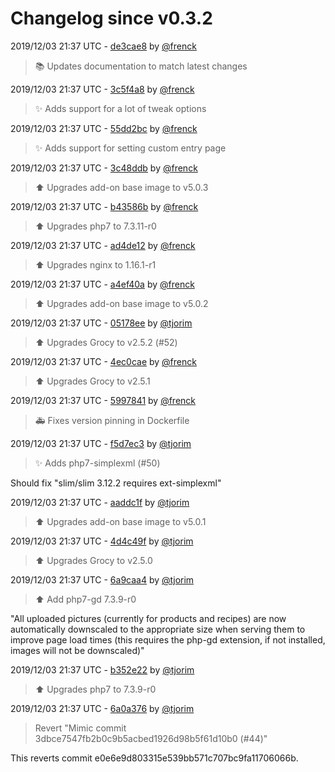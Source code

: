 # Changelog since v0.3.2

2019/12/03 21:37 UTC - [de3cae8](https://github.com/hassio-addons/addon-grocy/commit/de3cae8d72bf5a261980b268bbf31e61679cb842) by [@frenck](https://github.com/frenck)
> :books: Updates documentation to match latest changes 

2019/12/03 21:37 UTC - [3c5f4a8](https://github.com/hassio-addons/addon-grocy/commit/3c5f4a81e30adcd9ae64084c08f62cc5077fcd00) by [@frenck](https://github.com/frenck)
> :sparkles: Adds support for a lot of tweak options 

2019/12/03 21:37 UTC - [55dd2bc](https://github.com/hassio-addons/addon-grocy/commit/55dd2bc46c65cc2b6ce63746389c27e06cffc764) by [@frenck](https://github.com/frenck)
> :sparkles: Adds support for setting custom entry page 

2019/12/03 21:37 UTC - [3c48ddb](https://github.com/hassio-addons/addon-grocy/commit/3c48ddb8ed7f99d5ccc333bb1ffa00382ed122bb) by [@frenck](https://github.com/frenck)
> :arrow_up: Upgrades add-on base image to v5.0.3 

2019/12/03 21:37 UTC - [b43586b](https://github.com/hassio-addons/addon-grocy/commit/b43586b4f90d36501abfc345be152dce54e3c44d) by [@frenck](https://github.com/frenck)
> :arrow_up: Upgrades php7 to 7.3.11-r0 

2019/12/03 21:37 UTC - [ad4de12](https://github.com/hassio-addons/addon-grocy/commit/ad4de12559e126082c10a895808489edcc893008) by [@frenck](https://github.com/frenck)
> :arrow_up: Upgrades nginx to 1.16.1-r1 

2019/12/03 21:37 UTC - [a4ef40a](https://github.com/hassio-addons/addon-grocy/commit/a4ef40a4bfa07921113af7fc8dae72437648ffea) by [@frenck](https://github.com/frenck)
> :arrow_up: Upgrades add-on base image to v5.0.2 

2019/12/03 21:37 UTC - [05178ee](https://github.com/hassio-addons/addon-grocy/commit/05178eea43972bdcdd41a432ad302cecd44fcff5) by [@tjorim](https://github.com/tjorim)
> ⬆️ Upgrades Grocy to v2.5.2 (#52) 

2019/12/03 21:37 UTC - [4ec0cae](https://github.com/hassio-addons/addon-grocy/commit/4ec0cae0bd358d8becd9b8efc5a40b6bc0ef832d) by [@frenck](https://github.com/frenck)
> :arrow_up: Upgrades Grocy to v2.5.1 

2019/12/03 21:37 UTC - [5997841](https://github.com/hassio-addons/addon-grocy/commit/5997841885f838b3b757a7457f61f2963ada43d7) by [@frenck](https://github.com/frenck)
> :ambulance: Fixes version pinning in Dockerfile 

2019/12/03 21:37 UTC - [f5d7ec3](https://github.com/hassio-addons/addon-grocy/commit/f5d7ec36148b53a900106f3d9a50fb47572c1caf) by [@tjorim](https://github.com/tjorim)
> :sparkles: Adds php7-simplexml (#50)

Should fix "slim/slim 3.12.2 requires ext-simplexml" 

2019/12/03 21:37 UTC - [aaddc1f](https://github.com/hassio-addons/addon-grocy/commit/aaddc1fb542817328c9d87f7463add7f1f72483a) by [@tjorim](https://github.com/tjorim)
> ⬆️ Upgrades add-on base image to v5.0.1 

2019/12/03 21:37 UTC - [4d4c49f](https://github.com/hassio-addons/addon-grocy/commit/4d4c49f82ee7783f3f97869ec8868334b545a34d) by [@tjorim](https://github.com/tjorim)
> :arrow_up: Upgrades Grocy to v2.5.0 

2019/12/03 21:37 UTC - [6a9caa4](https://github.com/hassio-addons/addon-grocy/commit/6a9caa4543603b174e3cf429faeb5eaa705a0f58) by [@tjorim](https://github.com/tjorim)
> :arrow_up: Add php7-gd 7.3.9-r0

"All uploaded pictures (currently for products and recipes) are now automatically downscaled to the appropriate size when serving them to improve page load times (this requires the php-gd extension, if not installed, images will not be downscaled)" 

2019/12/03 21:37 UTC - [b352e22](https://github.com/hassio-addons/addon-grocy/commit/b352e22e76835a0007300ebec78be379640a7cea) by [@tjorim](https://github.com/tjorim)
> ⬆️ Upgrades php7 to 7.3.9-r0 

2019/12/03 21:37 UTC - [6a0a376](https://github.com/hassio-addons/addon-grocy/commit/6a0a376a9ada84197cd554e7a07c82ee77017f5f) by [@tjorim](https://github.com/tjorim)
> Revert "Mimic commit 3dbce7547fb2b0c9b5acbed1926d98b5f61d10b0 (#44)"

This reverts commit e0e6e9d803315e539bb571c707bc9fa11706066b. 

